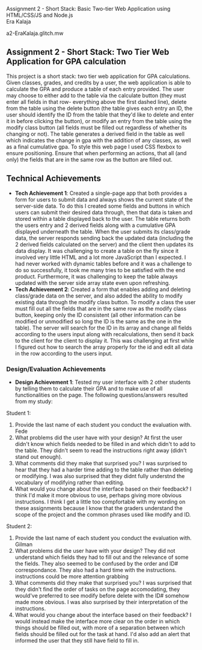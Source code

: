 Assignment 2 - Short Stack: Basic Two-tier Web Application using HTML/CSS/JS and Node.js  
Era Kalaja

a2-EraKalaja.glitch.mw

## Assignment 2 - Short Stack: Two Tier Web Application for GPA calculation 
This project is a short stack: two tier web application for GPA calculations. Given classes, grades, and credits by a user, the web application is able to calculate the GPA and produce a table of each entry provided. The user may choose to either add to the table via the calculate button (they must enter all fields in that row- everything above the first dashed line), delete from the table using the delete button (the table gives each entry an ID, the user should identify the ID from the table that they'd like to delete and enter it in before clicking the button), or modify an entry from the table using the modify class button (all fields must be filled out regardless of whether its changing or not). The table generates a derived field in the table as well which indicates the change in gpa with the addition of any classes, as well as a final cumulative gpa. 
To style this web page I used CSS flexbox to ensure positioning. 
Ensure that when performing an actions, that all (and only) the fields that are in the same row as the button are filled out. 


## Technical Achievements
- **Tech Achievement 1**: Created a single-page app that both provides a form for users to submit data and always shows the current state of the server-side data. To do this I created some fields and buttons in which users can submit their desired data through, then that data is taken and stored within a table displayed back to the user. The table returns both the users entry and 2 derived fields along with a cumulative GPA displayed underneath the table.  When the user submits its class/grade data, the server responds sending back the updated data (including the 2 derived fields calculated on the server) and the client then updates its data display. It was challenging to create a table on the fly since it involved very little HTML and a lot more JavaScript than I expected. I had never worked with dynamic tables before and it was a challenge to do so successfully, it took me many tries to be satisfied with the end product. Furthermore, it was challenging to keep the table always updated with the server side array state even upon refreshing. 
- **Tech Achievement 2**: Created a form that enables adding and deleting class/grade data on the server, and also added the ability to modify existing data through the modify class button. To modify a class the user must fill out all the fields that are in the same row as the modify class button, keeping only the ID consistent (all other information can be modified or unmodified so long the ID is the same as the one in the table). The server will search for the ID in its array and change all fields according to the users input along with recalculations, then send it back to the client for the client to display it. This was challenging at first while I figured out how to search the array properly for the id and edit all data in the row according to the users input. 

### Design/Evaluation Achievements
- **Design Achievement 1**: Tested my user interface with 2 other students by telling them to calculate their GPA and to make use of all functionalities on the page. The following questions/answers resulted from my study: 

Student 1:
1. Provide the last name of each student you conduct the evaluation with.
Fede
2. What problems did the user have with your design?
At first the user didn't know which fields needed to be filled in and which didn't to add to the table. They didn't seem to read the instructions right away (didn't stand out enough).
3. What comments did they make that surprised you?
I was surprised to hear that they had a harder time adding to the table rather than deleting or modifying. I was also surprised that they didnt fully understnd the vocabulary of modifying rather than editing. 
4. What would you change about the interface based on their feedback?
I think I'd make it more obvious to use, perhaps giving more obvious instructions. I think I get a little too compfortable with my wording on these assignments because I know that the graders understand the scope of the project and the common phrases used like modify and ID. 

Student 2:
1. Provide the last name of each student you conduct the evaluation with.
Gilman
2. What problems did the user have with your design?
They did not understand which fields they had to fill out and the relevance of some the fields. They also seemed to be confused by the order and ID# correspondance. They also had a hard time with the instructions. 
instructions could be more attention grabbing
3. What comments did they make that surprised you?
I was surprised that they didn't find the order of tasks on the page accomodating, they would've preferred to see modify before delete with the ID# somehow made more obvious. I was also surprised by their interpretation of the instructions. 
4. What would you change about the interface based on their feedback?
I would instead make the interface more clear on the order in which things should be filled out, with more of a separation between which fields should be filled out for the task at hand. I'd also add an alert that informed the user that they still have field to fill in. 
